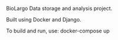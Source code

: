 BioLargo Data storage and analysis  project.

Built using Docker and Django. 

To build and run, use:
   docker-compose up
